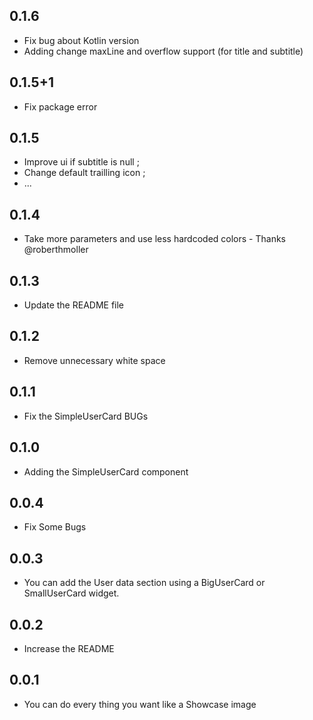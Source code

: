 ## 0.1.6
* Fix bug about Kotlin version
* Adding change maxLine and overflow support (for title and subtitle)

## 0.1.5+1
* Fix package error

## 0.1.5

* Improve ui if subtitle is null ;
* Change default trailling icon ;
* ...

## 0.1.4

* Take more parameters and use less hardcoded colors - Thanks @roberthmoller

## 0.1.3

* Update the README file

## 0.1.2

* Remove unnecessary white space

## 0.1.1

* Fix the SimpleUserCard BUGs

## 0.1.0

* Adding the SimpleUserCard component

## 0.0.4

* Fix Some Bugs

## 0.0.3

* You can add the User data section using a BigUserCard or SmallUserCard widget.

## 0.0.2

* Increase the README

## 0.0.1

* You can do every thing you want like a Showcase image